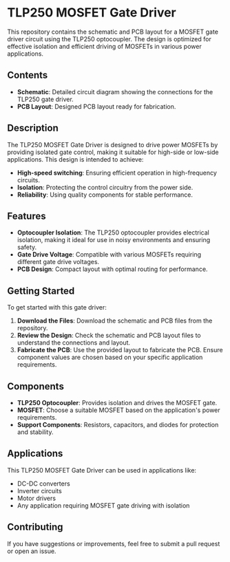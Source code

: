 # TLP250 MOSFET Gate Driver

This repository contains the schematic and PCB layout for a MOSFET gate driver circuit using the TLP250 optocoupler. The design is optimized for effective isolation and efficient driving of MOSFETs in various power applications.

## Contents

- **Schematic**: Detailed circuit diagram showing the connections for the TLP250 gate driver.
- **PCB Layout**: Designed PCB layout ready for fabrication.

## Description

The TLP250 MOSFET Gate Driver is designed to drive power MOSFETs by providing isolated gate control, making it suitable for high-side or low-side applications. This design is intended to achieve:

- **High-speed switching**: Ensuring efficient operation in high-frequency circuits.
- **Isolation**: Protecting the control circuitry from the power side.
- **Reliability**: Using quality components for stable performance.

## Features

- **Optocoupler Isolation**: The TLP250 optocoupler provides electrical isolation, making it ideal for use in noisy environments and ensuring safety.
- **Gate Drive Voltage**: Compatible with various MOSFETs requiring different gate drive voltages.
- **PCB Design**: Compact layout with optimal routing for performance.

## Getting Started

To get started with this gate driver:

1. **Download the Files**: Download the schematic and PCB files from the repository.
2. **Review the Design**: Check the schematic and PCB layout files to understand the connections and layout.
3. **Fabricate the PCB**: Use the provided layout to fabricate the PCB. Ensure component values are chosen based on your specific application requirements.

## Components

- **TLP250 Optocoupler**: Provides isolation and drives the MOSFET gate.
- **MOSFET**: Choose a suitable MOSFET based on the application's power requirements.
- **Support Components**: Resistors, capacitors, and diodes for protection and stability.

## Applications

This TLP250 MOSFET Gate Driver can be used in applications like:

- DC-DC converters
- Inverter circuits
- Motor drivers
- Any application requiring MOSFET gate driving with isolation

## Contributing

If you have suggestions or improvements, feel free to submit a pull request or open an issue.
